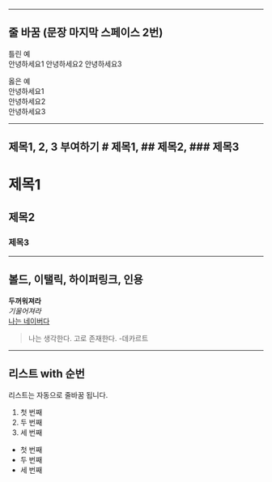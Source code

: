 -----------------------------
줄 바꿈 (문장 마지막 스페이스 2번)
-----------------------------
틀린 예  
안녕하세요1
안녕하세요2
안녕하세요3

옳은 예    
안녕하세요1  
안녕하세요2  
안녕하세요3  

----------------------------
제목1, 2, 3 부여하기 # 제목1, ## 제목2, ### 제목3
----------------------------
# 제목1  
## 제목2  
### 제목3

----------------------------
볼드, 이탤릭, 하이퍼링크, 인용
----------------------------
**두꺼워져라**  
*기울어져라*  
[나는 네이버다](http://www.naver.com)  
>나는 생각한다. 고로 존재한다. -데카르트

----------------------------
리스트 with 순번
----------------------------

리스트는 자동으로 줄바꿈 됩니다.

1. 첫 번째
2. 두 번째
3. 세 번째

- 첫 번째
- 두 번째
- 세 번째
